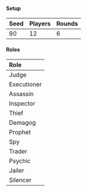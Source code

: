 #### Setup
| Seed | Players | Rounds  |
| :----| :-------| :------ |
| 90   | 12      | 6       |

#### Roles
| Role         |
| :----------- |
| Judge        |
| Executioner  |
| Assassin     |
| Inspector    |
| Thief        |
| Demagog      |
| Prophet      |
| Spy          |
| Trader       |
| Psychic      |
| Jailer       |
| Silencer     |